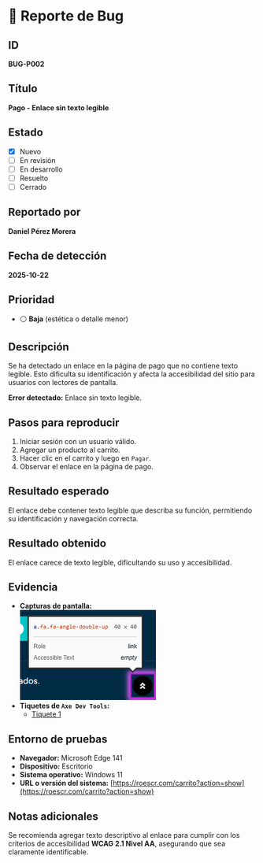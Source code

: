 # 🐞 Reporte de Bug

## ID  
**BUG-P002**

## Título  
**Pago - Enlace sin texto legible**

## Estado  
- [x] Nuevo  
- [ ] En revisión  
- [ ] En desarrollo  
- [ ] Resuelto  
- [ ] Cerrado  

## Reportado por  
**Daniel Pérez Morera**

## Fecha de detección  
**2025-10-22**

## Prioridad  
- ⚪ **Baja** (estética o detalle menor)

## Descripción  
Se ha detectado un enlace en la página de pago que no contiene texto legible. Esto dificulta su identificación y afecta la accesibilidad del sitio para usuarios con lectores de pantalla.

**Error detectado:** Enlace sin texto legible.

## Pasos para reproducir  
1. Iniciar sesión con un usuario válido.  
2. Agregar un producto al carrito.  
3. Hacer clic en el carrito y luego en `Pagar`.  
4. Observar el enlace en la página de pago.

## Resultado esperado  
El enlace debe contener texto legible que describa su función, permitiendo su identificación y navegación correcta.

## Resultado obtenido  
El enlace carece de texto legible, dificultando su uso y accesibilidad.

## Evidencia  
- **Capturas de pantalla:**  
  ![Error 2](./Error2.png)    
- **Tiquetes de `Axe Dev Tools`:**  
  - [Tiquete 1](https://axe.deque.com/issues/c0cfd5f9-b4f1-4824-9584-1900be23693d)  

## Entorno de pruebas  
- **Navegador:** Microsoft Edge 141  
- **Dispositivo:** Escritorio  
- **Sistema operativo:** Windows 11  
- **URL o versión del sistema:** [https://roescr.com/carrito?action=show](https://roescr.com/carrito?action=show)

## Notas adicionales  
Se recomienda agregar texto descriptivo al enlace para cumplir con los criterios de accesibilidad **WCAG 2.1 Nivel AA**, asegurando que sea claramente identificable.
